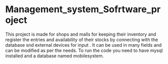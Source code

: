 # Management_system_Sofrtware_project
This project is made for shops and malls for keeping their inventory and register the entries and availability of their stocks by connecting with the database snd external devices for input .
It can be used in many fields and can be modified as per the needs.
To run the code you need to have mysql installed and a database named mobilesystem.
